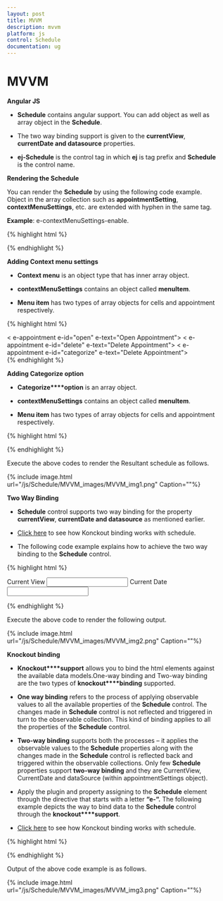 ```yaml
---
layout: post
title: MVVM
description: mvvm
platform: js
control: Schedule
documentation: ug
---
```


# MVVM

**Angular JS**

* **Schedule** contains angular support. You can add object as well as array object in the **Schedule**.

* The two way binding support is given to the **currentView**, **currentDate and datasource** properties. 

* **ej-Schedule** is the control tag in which **ej** is tag prefix and **Schedule** is the control name.

**Rendering the Schedule**

You can render the **Schedule** by using the following code example. Object in the array collection such as **appointmentSetting**, **contextMenuSettings**, etc. are extended with hyphen in the same tag.

**Example**: e-contextMenuSettings-enable.



{% highlight html %}

<!--To Render the Schedule-->
<!doctype html>
<html ng-app="syncApp">
<head>
    <!--Refer the necessary script here-->
</head>
<body ng-controller="Schedule">
    <ej-schedule style="float: left" id="Ej-Schedule1"
        e-appointmentsettings-datasource="appointments"
        e-appointmentsettings-id="Id"
        e-appointmentsettings-subject="Subject"
        e-appointmentsettings-starttime="StartTime"
        e-appointmentsettings-endtime="EndTime"
        e-appointmentsettings-description="Description"
        e-appointmentsettings-allday="AllDay"
        e-appointmentsettings-recurrence="Recurrence"
        e-appointmentsettings-recurrencerule="RecurrenceRule"
        e-width="100%" e-height="525px" e-currentview="setView"
        e-currentdate="setDate" e-contextmenusettings-enable="true">
    </ej-schedule>
</body>
</html>



{% endhighlight %}

**Adding Context menu settings**

* **Context menu** is an object type that has inner array object. 

* **contextMenuSettings** contains an object called **menuItem**.

* **Menu item** has two types of array objects for cells and appointment respectively.

{% highlight html %}

   <!--To Render the Schedule-->
<ej-schedule style="float: left" id="Ej-Schedule1">
   <!--Adding content menu item for appointment -->
   <e-contextMenuSettings-menuItems-appointment>
      < e-appointment e-id="open" e-text="Open Appointment"></ e-appointment>
      < e-appointment e-id="delete" e-text="Delete Appointment"></ e-appointment>
      < e-appointment e-id="categorize" e-text="Delete Appointment">
      </ e-appointment>
   </e-contextMenuSettings-menuItems-appointment>
   <!--Adding content menu item for cells -->
   <e-contextMenuSettings-menuItems-cells>
      <e-contextMenuSettings-menuItems-cell
         e-id="new" e-text="Create New Appointment">
      </e-contextMenuSettings-menuItems-cell>
      <e-contextMenuSettings-menuItems-cell
         e-id="recurrence" e-text="Create recurrence Appointment">
      </e-contextMenuSettings-menuItems-cell>
   </e-contextMenuSettings-menuItems-cells>
</ej-schedule>


{% endhighlight %}

**Adding Categorize option**

* **Categorize****option** is an array object. 

* **contextMenuSettings** contains an object called **menuItem**.

* **Menu item** has two types of array objects for cells and appointment respectively.

{% highlight html %}

<!--To Render the Schedule-->
<ej-schedule style="float: left" id="Ej-Schedule1" e-categorizesetting-enable="true"
   e-categorizesetting-allowmultiple="true" e-categorizesetting-text="text"
   e-categorizesetting-color="color"
   e-categorizesetting-fontcolor="fontcolor" e-categorizesetting-id="id">
   <!--Adding content menu item for appointment -->
   <e-contextMenuSettings-menuItems-appointment>
   </e-contextMenuSettings-menuItems-appointment>
   <!--Adding content menu item for cells -->
   <e-contextMenuSettings-menuItems-cells>
   </e-contextMenuSettings-menuItems-cells>
   <e-categorizesetting-datasource>
      <e-categorizesetting-datasource text="Blue category"
         color="Blue" fontcolor="Red" id="1">
      </e-categorizesetting-datasource>
      <e-categorizesetting-datasource text="yellow category"
         color="yellow" fontcolor="Red" id="2">
      </e-categorizesetting-datasource>
      <e-categorizesetting-datasource text="red category" color="red"
         fontcolor="Red" id="3">
      </e-categorizesetting-datasource>
      <e-categorizesetting-datasource text="orange category" color="orange"
         fontcolor="Red" id="4">
      </e-categorizesetting-datasource>
   </e-categorizesetting-datasource>
</ej-schedule>

{% endhighlight %}



Execute the above codes to render the Resultant schedule as follows.

{% include image.html url="/js/Schedule/MVVM_images/MVVM_img1.png" Caption=""%}


**Two Way Binding** 

* **Schedule** control supports two way binding for the property **currentView**, **currentDate and datasource** as mentioned earlier. 

* [Click here](http://js.syncfusion.com/demos/web/) to see how Konckout binding works with schedule.

* The following code example explains how to achieve the two way binding to the **Schedule** control.

{% highlight html %}

<!DOCTYPE html>
<html ng-app="syncApp" xmlns="http://www.w3.org/1999/xhtml">
   <head>
      <meta name="viewport" charset="utf-8" content="width=device-width, initial-scale=1.0" />
      <!—Refer the necessary script here-->
   </head>
   <body ng-controller="ScheduleCtrl" style="width: 50%">
      Current View
      <input id="ddlView" ej-dropdownlist e-datasource="dataList" e-value="drpvalue" e-width="107px" />
      Current Date
      <input id="datepick1" ej-datepicker e-value="setDate" e-width="107px" />
      <ej-schedule style="float: left" width="400" id="Ej-Schedule1"
         e-appointmentsettings-datasource="appointments"
         e-appointmentsettings-id="Id" e-appointmentsettings-subject="Subject"
         e-appointmentsettings-starttime="StartTime"
         e-appointmentsettings-endtime="EndTime"
         e-appointmentsettings-description="Description"
         e-appointmentsettings-allday="AllDay"
         e-appointmentsettings-recurrence="Recurrence"
         e-appointmentsettings-recurrencerule="RecurrenceRule"
         e-width="100%" e-height="525px" e-currentview="setView"
         e-currentdate="setDate" e-contextmenusettings-enable="true"
         e-categorizesetting-enable="true" e-categorizesetting-allowmultiple="true"
         e-categorizesetting-text="text" e-categorizesetting-color="color"
         e-categorizesetting-fontcolor="fontcolor" e-categorizesetting-id="id">
         <e-categorizesetting-datasource>
            <e-categorizesetting-datasource text="Blue category" color="Blue" fontcolor="Red" id="1"></e-categorizesetting-datasource>
            <e-categorizesetting-datasource text="yellow category" color="yellow" fontcolor="Red" id="2"></e-categorizesetting-datasource>
            <e-categorizesetting-datasource text="red category" color="red" fontcolor="Red" id="3"></e-categorizesetting-datasource>
            <e-categorizesetting-datasource text="orange category" color="orange" fontcolor="Red" id="4"></e-categorizesetting-datasource>
         </e-categorizesetting-datasource>
         <e-contextMenuSettings-menuItems-appointment>
            <appointment e-id="open" e-text="Open Appointment"></appointment>
            <appointment e-id="delete" e-text="Delete Appointment"></appointment>
         </e-contextMenuSettings-menuItems-appointment>
         <e-contextMenuSettings-menuItems-cells>
            <e-contextMenuSettings-menuItems-cell
               e-id="new" e-text="Create New Appointment"></e-contextMenuSettings-menuItems-cell>
            <e-contextMenuSettings-menuItems-cell
               e-id="recurrence" e-text="Create recurrence Appointment"></e-contextMenuSettings-menuItems-cell>
            <e-contextMenuSettings-menuItems-cell
               e-id="today" e-text="Today"></e-contextMenuSettings-menuItems-cell>
            <e-contextMenuSettings-menuItems-cell
               e-id="gotodate" -text="Go to date"></e-contextMenuSettings-menuItems-cell>
         </e-contextMenuSettings-menuItems-cells>
      </ej-schedule>
      <script>
         <!--binding the value to the scope variables in application controller-->
         angular.module('syncApp', ['ejangular'])
         .controller('ScheduleCtrl', function ($scope) {
         $scope.appointments = window.Localization;
         $scope.setView = "week";
         $scope.setDate = new Date();
         });
         $("#sampleProperties").ejPropertiesPanel();
      </script>
   </body>
</html>


{% endhighlight %}



Execute the above code to render the following output.

{% include image.html url="/js/Schedule/MVVM_images/MVVM_img2.png" Caption=""%}


**Knockout binding**

* **Knockout****support** allows you to bind the html elements against the available data models.One-way binding and Two-way binding are the two types of **knockout****binding** supported.

* **One way binding** refers to the process of applying observable values to all the available properties of the **Schedule** control. The changes made in **Schedule** control is not reflected and triggered in turn to the observable collection. This kind of binding applies to all the properties of the **Schedule** control.

* **Two-way binding** supports both the processes – it applies the observable values to the **Schedule** properties along with the changes made in the **Schedule** control is reflected back and triggered within the observable collections. Only few **Schedule** properties support **two-way binding** and they are CurrentView, CurrentDate and dataSource (within appointmentSettings object).

* Apply the plugin and property assigning to the **Schedule** element through the directive that starts with a letter **“e-“.** The following example depicts the way to bind data to the **Schedule** control through the **knockout****support**.

* [Click here](http://js.syncfusion.com/demos/web/) to see how Konckout binding works with schedule.

{% highlight html %}

<!DOCTYPE html>
<html xmlns="http://www.w3.org/1999/xhtml">
   <head>
      <title>Essential JavaScript for Knockout</title>
   </head>
   <body>
      <div id="Div1"
         data-bind="ejSchedule: {
         width: '100%',
         appointmentSettings: {
         dataSource: appointments,
         id: 'Id', subject: 'Subject', location: 'Location',
         description: 'Description', startTime: 'StartTime',
         endTime: 'EndTime', allDay: 'AllDay', recurrence: 'Recurrence',
         recurrenceRule: 'RecurrenceRule' },
         currentView: view, currentDate: date }">
      </div>
      <script type="text/javascript">
         $(function () {
             window.viewModel = {
                 appointments: ko.observable(window.API),
                 view: ko.observable("week"),
                 date: ko.observable(new Date())
             };
             $(function () {
                 ko.applyBindings(viewModel);
             });
         });
      </script>
   </body>
</html>


{% endhighlight %}



Output of the above code example is as follows.

{% include image.html url="/js/Schedule/MVVM_images/MVVM_img3.png" Caption=""%}

